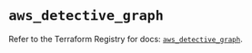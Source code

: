 # `aws_detective_graph`

Refer to the Terraform Registry for docs: [`aws_detective_graph`](https://registry.terraform.io/providers/hashicorp/aws/6.6.0/docs/resources/detective_graph).
